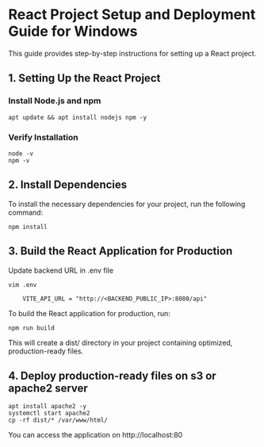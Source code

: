 # React Project Setup and Deployment Guide for Windows

This guide provides step-by-step instructions for setting up a React project.

## 1. Setting Up the React Project

### Install Node.js and npm

```shell
apt update && apt install nodejs npm -y
```

### Verify Installation


```shell
node -v
npm -v
```


## 2. Install Dependencies

To install the necessary dependencies for your project, run the following command:

```shell
npm install
```

## 3. Build the React Application for Production

Update backend URL in .env file

```shell
vim .env 

    VITE_API_URL = "http://<BACKEND_PUBLIC_IP>:8080/api"
```

To build the React application for production, run:

```shell
npm run build
```

This will create a dist/ directory in your project containing optimized, production-ready files.

## 4. Deploy production-ready files on s3 or apache2 server

```shell
apt install apache2 -y
systemctl start apache2
cp -rf dist/* /var/www/html/
```

You can access the application on http://localhost:80